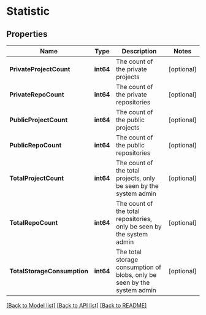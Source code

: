 # Statistic

## Properties

Name | Type | Description | Notes
------------ | ------------- | ------------- | -------------
**PrivateProjectCount** | **int64** | The count of the private projects | [optional] 
**PrivateRepoCount** | **int64** | The count of the private repositories | [optional] 
**PublicProjectCount** | **int64** | The count of the public projects | [optional] 
**PublicRepoCount** | **int64** | The count of the public repositories | [optional] 
**TotalProjectCount** | **int64** | The count of the total projects, only be seen by the system admin | [optional] 
**TotalRepoCount** | **int64** | The count of the total repositories, only be seen by the system admin | [optional] 
**TotalStorageConsumption** | **int64** | The total storage consumption of blobs, only be seen by the system admin | [optional] 

[[Back to Model list]](../README.md#documentation-for-models) [[Back to API list]](../README.md#documentation-for-api-endpoints) [[Back to README]](../README.md)


